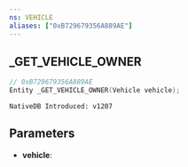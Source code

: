 ```yaml
---
ns: VEHICLE
aliases: ["0xB729679356A889AE"]
---
```

## _GET_VEHICLE_OWNER

```c
// 0xB729679356A889AE
Entity _GET_VEHICLE_OWNER(Vehicle vehicle);
```

```
NativeDB Introduced: v1207
```

## Parameters
* **vehicle**:
